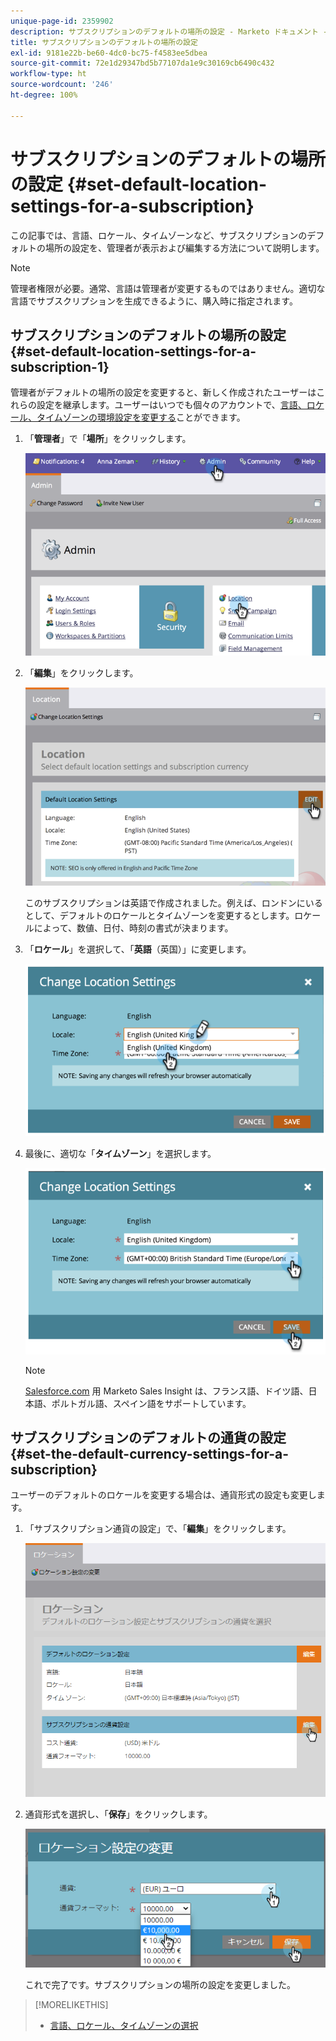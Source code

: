 ```yaml
---
unique-page-id: 2359902
description: サブスクリプションのデフォルトの場所の設定 - Marketo ドキュメント - 製品ドキュメント
title: サブスクリプションのデフォルトの場所の設定
exl-id: 9181e22b-be60-4dc0-bc75-f4583ee5dbea
source-git-commit: 72e1d29347bd5b77107da1e9c30169cb6490c432
workflow-type: ht
source-wordcount: '246'
ht-degree: 100%

---
```


# サブスクリプションのデフォルトの場所の設定 {#set-default-location-settings-for-a-subscription}

この記事では、言語、ロケール、タイムゾーンなど、サブスクリプションのデフォルトの場所の設定を、管理者が表示および編集する方法について説明します。

>[!NOTE]
>
>管理者権限が必要。通常、言語は管理者が変更するものではありません。適切な言語でサブスクリプションを生成できるように、購入時に指定されます。

## サブスクリプションのデフォルトの場所の設定 {#set-default-location-settings-for-a-subscription-1}

管理者がデフォルトの場所の設定を変更すると、新しく作成されたユーザーはこれらの設定を継承します。ユーザーはいつでも個々のアカウントで、[言語、ロケール、タイムゾーンの環境設定を変更する](/help/marketo/product-docs/administration/settings/select-your-language-locale-and-time-zone.md)ことができます。

1. 「**管理者**」で「**場所**」をクリックします。

   ![](assets/image2014-11-7-11-3a39-3a17.png)

1. 「**編集**」をクリックします。

   ![](assets/image2014-11-7-11-3a40-3a39.png)

   このサブスクリプションは英語で作成されました。例えば、ロンドンにいるとして、デフォルトのロケールとタイムゾーンを変更するとします。ロケールによって、数値、日付、時刻の書式が決まります。

1. 「**ロケール**」を選択して、「**英語**（英国）」に変更します。

   ![](assets/image2014-11-7-11-3a51-3a26.png)

1. 最後に、適切な「**タイムゾーン**」を選択します。

   ![](assets/image2014-11-7-14-3a42-3a34.png)

   >[!NOTE]
   >
   >[Salesforce.com](https://salesforce.com/) 用 Marketo Sales Insight は、フランス語、ドイツ語、日本語、ポルトガル語、スペイン語をサポートしています。

## サブスクリプションのデフォルトの通貨の設定 {#set-the-default-currency-settings-for-a-subscription}

ユーザーのデフォルトのロケールを変更する場合は、通貨形式の設定も変更します。

1. 「サブスクリプション通貨の設定」で、「**編集**」をクリックします。

   ![](assets/image2014-11-7-15-3a50-3a33.png)

1. 通貨形式を選択し、「**保存**」をクリックします。

   ![](assets/image2014-11-7-15-3a58-3a21.png)

   これで完了です。サブスクリプションの場所の設定を変更しました。

>[!MORELIKETHIS]
>
>* [言語、ロケール、タイムゾーンの選択](/help/marketo/product-docs/administration/settings/select-your-language-locale-and-time-zone.md)

